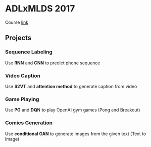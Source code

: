 # ADLxMLDS 2017
Course [link](https://www.csie.ntu.edu.tw/~yvchen/f106-adl/index.html)
## Projects
### Sequence Labeling
Use **RNN** and **CNN** to predict phone sequence
### Video Caption
Use **S2VT** and **attention method** to generate caption from video
### Game Playing
Use **PG** and **DQN** to play OpenAI gym games (Pong and Breakout)
### Comics Generation
Use **conditional GAN** to generate images from the given text (Text to Image)